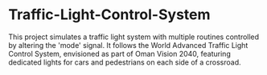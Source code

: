 # Traffic-Light-Control-System
This project simulates a traffic light system with multiple routines controlled by altering the 'mode' signal. It follows the World Advanced Traffic Light Control System, envisioned as part of Oman Vision 2040, featuring dedicated lights for cars and pedestrians on each side of a crossroad.
